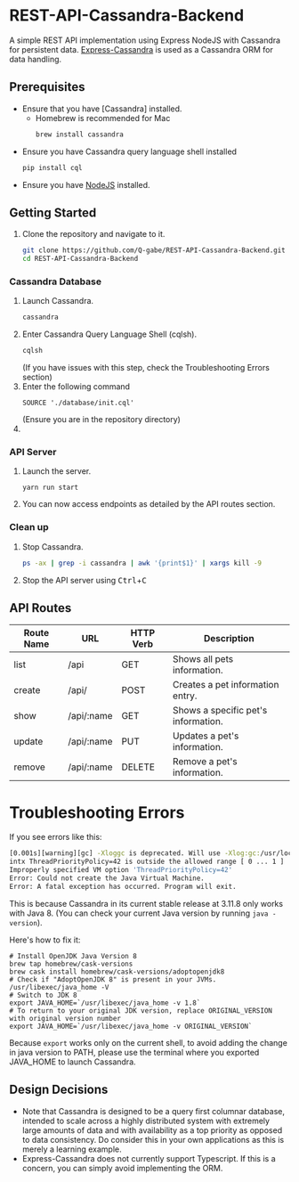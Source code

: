 # REST-API-Cassandra-Backend

A simple REST API implementation using Express NodeJS with Cassandra for persistent data. [Express-Cassandra](https://github.com/masumsoft/express-cassandra) is used as a Cassandra ORM for data handling.

## Prerequisites
* Ensure that you have [Cassandra] installed.
  * Homebrew is recommended for Mac
    ```sh
    brew install cassandra
    ```
* Ensure you have Cassandra query language shell installed
  ```sh
  pip install cql
  ```
* Ensure you have [NodeJS](https://nodejs.org/en/download/) installed.

## Getting Started
1. Clone the repository and navigate to it.
   ```sh
   git clone https://github.com/Q-gabe/REST-API-Cassandra-Backend.git
   cd REST-API-Cassandra-Backend
   ```

### Cassandra Database
1. Launch Cassandra.
   ```sh
   cassandra
   ```
2. Enter Cassandra Query Language Shell (cqlsh).
   ```sh
   cqlsh
   ```
   (If you have issues with this step, check the Troubleshooting Errors section)
3. Enter the following command
   ```cql
   SOURCE './database/init.cql'
   ```
   (Ensure you are in the repository directory)
4. 

### API Server
1. Launch the server.
   ```
   yarn run start
   ```

2. You can now access endpoints as detailed by the API routes section.

### Clean up
1. Stop Cassandra.
   ```sh
   ps -ax | grep -i cassandra | awk '{print$1}' | xargs kill -9
   ```
2. Stop the API server using <kbd>Ctrl</kbd>+<kbd>C</kbd>

## API Routes
|Route Name |URL   	        |HTTP Verb   	|Description   	                        |
|---	    |---	        |---	        |---	                                |
|list   	|/api   	    |GET   	        |Shows all pets information.   	        |
|create   	|/api/   	    |POST  	        |Creates a pet information entry.       |
|show   	|/api/:name   	|GET   	        |Shows a specific pet's information.    |
|update   	|/api/:name   	|PUT   	        |Updates a pet's information.   	    |
|remove   	|/api/:name   	|DELETE         |Remove a pet's information.   	        |

# Troubleshooting Errors
If you see errors like this:
```sh
[0.001s][warning][gc] -Xloggc is deprecated. Will use -Xlog:gc:/usr/local/Cellar/cassandra/3.11.8/libexec/logs/gc.log instead.
intx ThreadPriorityPolicy=42 is outside the allowed range [ 0 ... 1 ]
Improperly specified VM option 'ThreadPriorityPolicy=42'
Error: Could not create the Java Virtual Machine.
Error: A fatal exception has occurred. Program will exit.
```
This is because Cassandra in its current stable release at 3.11.8 only works with Java 8. (You can check your current Java version by running `java -version`).

Here's how to fix it:
```
# Install OpenJDK Java Version 8
brew tap homebrew/cask-versions
brew cask install homebrew/cask-versions/adoptopenjdk8
# Check if "AdoptOpenJDK 8" is present in your JVMs.
/usr/libexec/java_home -V
# Switch to JDK 8
export JAVA_HOME=`/usr/libexec/java_home -v 1.8`
# To return to your original JDK version, replace ORIGINAL_VERSION with original version number
export JAVA_HOME=`/usr/libexec/java_home -v ORIGINAL_VERSION`
```
Because `export` works only on the current shell, to avoid adding the change in java version to PATH, please use the terminal where you exported JAVA_HOME to launch Cassandra.

## Design Decisions
* Note that Cassandra is designed to be a query first columnar database, intended to scale across a highly distributed system with extremely large amounts of data and with availability as a top priority as opposed to data consistency. Do consider this in your own applications as this is merely a learning example.
* Express-Cassandra does not currently support Typescript. If this is a concern, you can simply avoid implementing the ORM.